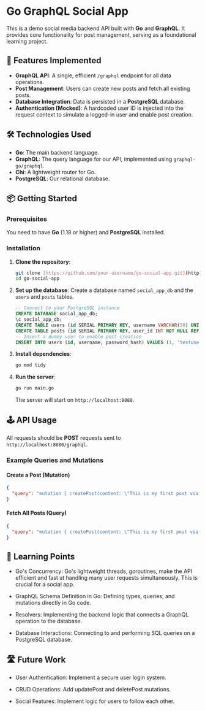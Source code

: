 # Go GraphQL Social App

This is a demo social media backend API built with **Go** and **GraphQL**. It provides core functionality for post management, serving as a foundational learning project.

## 🚀 Features Implemented

* **GraphQL API**: A single, efficient `/graphql` endpoint for all data operations.
* **Post Management**: Users can create new posts and fetch all existing posts.
* **Database Integration**: Data is persisted in a **PostgreSQL** database.
* **Authentication (Mocked)**: A hardcoded user ID is injected into the request context to simulate a logged-in user and enable post creation.

## 🛠️ Technologies Used

* **Go**: The main backend language.
* **GraphQL**: The query language for our API, implemented using `graphql-go/graphql`.
* **Chi**: A lightweight router for Go.
* **PostgreSQL**: Our relational database.

## 📦 Getting Started

### Prerequisites

You need to have **Go** (1.18 or higher) and **PostgreSQL** installed.

### Installation

1.  **Clone the repository**:
    ```bash
    git clone [https://github.com/your-username/go-social-app.git](https://github.com/your-username/go-social-app.git)
    cd go-social-app
    ```
2.  **Set up the database**:
    Create a database named `social_app_db` and the `users` and `posts` tables.
    ```sql
    -- Connect to your PostgreSQL instance
    CREATE DATABASE social_app_db;
    \c social_app_db;
    CREATE TABLE users (id SERIAL PRIMARY KEY, username VARCHAR(50) UNIQUE NOT NULL, password_hash TEXT NOT NULL);
    CREATE TABLE posts (id SERIAL PRIMARY KEY, user_id INT NOT NULL REFERENCES users(id), content TEXT NOT NULL, created_at TIMESTAMP WITH TIME ZONE DEFAULT CURRENT_TIMESTAMP);
    -- Insert a dummy user to enable post creation
    INSERT INTO users (id, username, password_hash) VALUES (1, 'testuser', 'dummypass');
    ```
3.  **Install dependencies**:
    ```bash
    go mod tidy
    ```
4.  **Run the server**:
    ```bash
    go run main.go
    ```
    The server will start on `http://localhost:8080`.

## 🕹️ API Usage

All requests should be **POST** requests sent to `http://localhost:8080/graphql`.

### Example Queries and Mutations

#### Create a Post (Mutation)

```json
{
  "query": "mutation { createPost(content: \"This is my first post via GraphQL!\") { id content user { username } } }"
}
```

#### Fetch All Posts (Query)

```json
{
  "query": "mutation { createPost(content: \"This is my first post via GraphQL!\") { id content user { username } } }"
}
```

## 📝 Learning Points

- Go's Concurrency: Go's lightweight threads, goroutines, make the API efficient and fast at handling many user requests simultaneously. This is crucial for a social app.

- GraphQL Schema Definition in Go: Defining types, queries, and mutations directly in Go code.

- Resolvers: Implementing the backend logic that connects a GraphQL operation to the database.

- Database Interactions: Connecting to and performing SQL queries on a PostgreSQL database.

## 🛣️ Future Work

- User Authentication: Implement a secure user login system.

- CRUD Operations: Add updatePost and deletePost mutations.

- Social Features: Implement logic for users to follow each other.
